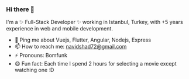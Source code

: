 ### Hi there 👋

I'm a ✨ Full-Stack Developer ✨ working in Istanbul, Turkey, with +5 years experience in web and mobile development.

- 💬 Ping me about Vuejs, Flutter, Angular, Nodejs, Express
- 📫 How to reach me: navidshad72@gmail.com
- ⚡  Pronouns: Bomfunk
- 😄 Fun fact: Each time I spend 2 hours for selecting a movie except watching one :D


